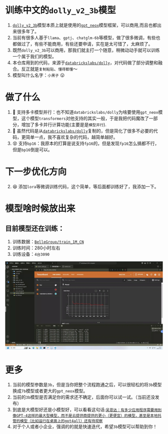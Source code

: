 # 训练中文的`dolly_v2_3b`模型
1. [`dolly_v2_3b`](https://huggingface.co/databricks/dolly-v2-3b)模型本质上就是使用的[`gpt_neox`](https://huggingface.co/models?other=gpt_neox)模型框架，可以商用,而且也都出来很多年了。
2. 当前有很多人基于`llama`、`gptj`、`chatglm-6b`等模型，做了很多微调，有些也都做过了，有些不能商用，有些还要申请，实在是太可惜了，太麻烦了。
3. 既然`dolly_v2_3b`可以商用，那我们就主打一个随意，稍微动动手就可以训练一个属于我们的模型。
4. 本仓库用到的代码，来源于[`databrickslabs/dolly`](https://github.com/databrickslabs/dolly#getting-started-with-response-generation)，对代码做了部分调整和融合。反正就是`复制粘贴`、`懂得都懂`～
5. 模型叫什么名字：`小黑子` 😛



# 做了什么
1. 🎯 支持多卡模型并行：也不知道`databrickslabs/dolly`为啥要使用`gpt_neox`模型，这个模型`transformers`对他支持的其实一般，于是我把代码魔改了一部分，增加了多卡并行计算功能(主要是是`模型并行`).
2. 🥱 虽然代码是从[`databrickslabs/dolly`](https://github.com/databrickslabs/dolly#getting-started-with-response-generation)复制的，但是简化了很多不必要的代码，更简单一点，我不喜欢复杂的代码，越简单越好。
3. 😵 支持`bp16`：我原本的打算是说支持`fp16`的，但是发现`fp16`怎么搞都不行，但是`bp16`倒是可以。
# 下一步优化方向
2. 😆 添加`lora`等微调训练代码，这个简单，等后面都训练好了，我添加一下。

# 模型啥时候放出来
## 目前模型还在训练：
1. 训练数据：[`BelleGroup/train_1M_CN`](https://huggingface.co/datasets/BelleGroup/train_1M_CN)
2. 训练时间：280小时左右
3. 训练设备：`4台3090`

![](images/image001.png)





# 更多
1. 当前的模型参数是`3b`，但是当你把整个流程跑通之后，可以很轻松的将`3b`模型换成`7b`模型或者更大的`gpt_neox`模型。
2. 当前的`3b`模型是否满足你的需求还不确定，后面你可以试一试。（当前还没发布）
3. 到底是大模型好还是小模型好，可以看看这句话:[`吴恩达：有多少应用程序需要用到像GPT-4这样的最大型模型，而不是云提供商提供的更小（更便宜）的模型，甚至是本地托管的模型（比如运行在桌面上的gpt4all）还有待观察`](https://zhuanlan.zhihu.com/p/623672319)
4. 对于个人或者小企业，强调的的就是快速迭代，希望`3b`模型可以帮助到你！




